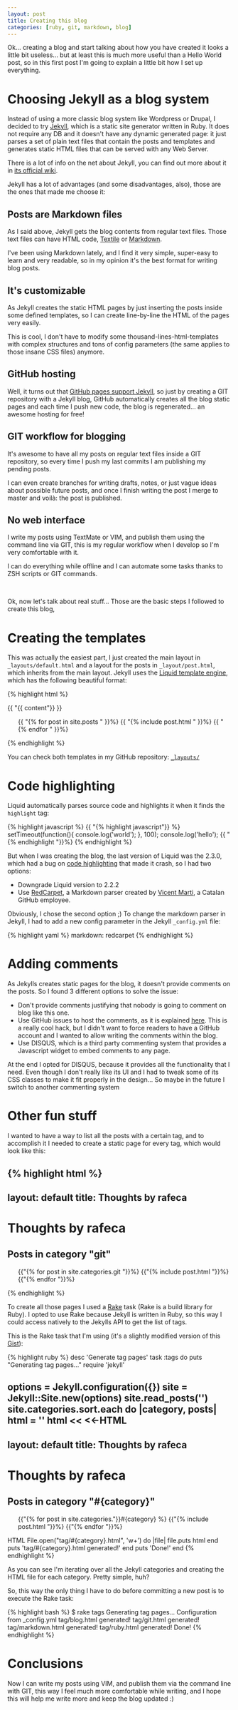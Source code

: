 ```yaml
---
layout: post
title: Creating this blog
categories: [ruby, git, markdown, blog]
---
```


Ok... creating a blog and start talking about how you have created it looks a little bit useless...
but at least this is much more useful than a Hello World post, so in this first post I'm going to
explain a little bit how I set up everything.

# Choosing Jekyll as a blog system

Instead of using a more classic blog system like Wordpress or Drupal, I decided to try 
[Jekyll](http://jekyllrb.com/), which is a static site generator written in Ruby. It does not
require any DB and it doesn't have any dynamic generated page: it just parses a set of plain text
files that contain the posts and templates and generates static HTML files that can be 
served with any Web Server.

There is a lot of info on the net about Jekyll, you can find out more about it in 
[its official wiki](https://github.com/mojombo/jekyll/wiki/Usage).


Jekyll has a lot of advantages (and some disadvantages, also), those are the ones that made
me choose it:

## Posts are Markdown files

As I said above, Jekyll gets the blog contents from regular text files. Those text files can
have HTML code, [Textile](http://textile.sitemonks.com/) or [Markdown](http://daringfireball.net/projects/markdown/).

I've been using Markdown lately, and I find it very simple, super-easy to learn and very readable,
so in my opinion it's the best format for writing blog posts.

## It's customizable

As Jekyll creates the static HTML pages by just inserting the posts inside some defined templates,
so I can create line-by-line the HTML of the pages very easily.

This is cool, I don't have to modify some thousand-lines-html-templates with complex structures and tons
of config parameters (the same applies to those insane CSS files) anymore.

## GitHub hosting

Well, it turns out that 
[GitHub pages support Jekyll](http://pages.github.com/#using_jekyll_for_complex_layouts), so
just by creating a GIT repository with a Jekyll blog, GitHub automatically creates all the blog
static pages and each time I push new code, the blog is regenerated... an awesome hosting for free!

## GIT workflow for blogging

It's awesome to have all my posts on regular text files inside a GIT repository, so every time
I push my last commits I am publishing my pending posts.

I can even create branches for writing drafts, notes, or just vague ideas about possible future posts,
and once I finish writing the post I merge to master and voilà: the post is published.

## No web interface

I write my posts using TextMate or VIM, and publish them using the command line via GIT, this is my
regular workflow when I develop so I'm very comfortable with it.

I can do everything while offline and I can automate some tasks thanks to ZSH scripts or GIT commands.

&nbsp;

Ok, now let's talk about real stuff... Those are the basic steps I followed to create this blog,

# Creating the templates

This was actually the easiest part, I just created the main layout in `_layouts/default.html` 
and a layout for the posts  in `_layout/post.html`, which inherits from the main layout. Jekyll
uses the [Liquid template engine](http://liquidmarkup.org/), which has the following beautiful format:

{% highlight html %}
<!DOCTYPE html>
<html>
  <head>
    <title>{{ "{{ page.title"}} }}</title>
  </head>
  <body>
    {{ "{{ content"}} }}
    <ul class="posts_list">
      {{ "{% for post in site.posts " }}%}
        {{ "{% include post.html " }}%}
      {{ "{% endfor " }}%}
    </ul>
  </body>
</html>
{% endhighlight %}

You can check both templates in my GitHub repository: [`_layouts/`](https://github.com/rafeca/rafeca.github.com/blob/master/_layouts/)

# Code highlighting

Liquid automatically parses source code and highlights it when it finds the `highlight` tag:

{% highlight javascript %}
{{ "{% highlight javascript"}} %}
  setTimeout(function(){
    console.log('world');
  }, 100);
  console.log('hello');
{{ "{% endhighlight "}}%}
{% endhighlight %}

But when I was creating the blog, the last version of Liquid was the 2.3.0, which had a bug on
[code highlighting](https://github.com/imathis/octopress/issues/243) that made it crash, so I had two options:

* Downgrade Liquid version to 2.2.2
* Use [RedCarpet](https://github.com/tanoku/redcarpet), a Markdown parser created by 
[Vicent Marti](http://twitter.com/tanoku), a Catalan GitHub employee.

Obviously, I chose the second option ;) To change the markdown parser in Jekyll, I had to add
a new config parameter in the Jekyll `_config.yml` file:

{% highlight yaml %}
markdown: redcarpet
{% endhighlight %}

# Adding comments

As Jekylls creates static pages for the blog, it doesn't provide comments on the posts. So I found
3 different options to solve the issue:

* Don't provide comments justifying that nobody is going to comment on blog like this one.
* Use GitHub issues to host the comments, as it is explained
  [here](http://ivanzuzak.info/2011/02/18/github-hosted-comments-for-github-hosted-blogs.html).
  This is a really cool hack, but I didn't want to force readers to have a GitHub account and
  I wanted to allow writing the comments within the blog.
* Use DISQUS, which is a third party commenting system that provides a Javascript widget to embed
  comments to any page. 

At the end I opted for DISQUS, because it provides all the functionality that I need. Even though
I don't really like its UI and I had to tweak some of its CSS classes to make it fit properly
in the design... So maybe in the future I switch to another commenting system 

# Other fun stuff

I wanted to have a way to list all the posts with a certain tag, and to accomplish it I needed to create a
static page for every tag, which would look like this:

{% highlight html %}
---
layout: default
title: Thoughts by rafeca
---
<h1>Thoughts by rafeca</h1>
<h2>Posts in category "git"</h2>
<ul class="posts_list">
  {{"{% for post in site.categories.git "}}%}
    {{"{% include post.html "}}%}
  {{"{% endfor "}}%}
</ul>
{% endhighlight %}

To create all those pages I used a [Rake](http://rake.rubyforge.org/) task (Rake is a build library for Ruby).
I opted to use Rake because Jekyll is written in Ruby, so this way I could access natively to the Jekylls API
to get the list of tags.

This is the Rake task that I'm using (it's a slightly modified version of this [Gist](https://gist.github.com/790778)):

{% highlight ruby %}
desc 'Generate tag pages'
task :tags do
  puts "Generating tag pages..."
  require 'jekyll'
  
  options = Jekyll.configuration({})
  site = Jekyll::Site.new(options)
  site.read_posts('')
  site.categories.sort.each do |category, posts|
    html = ''
    html << <<-HTML
---
layout: default
title: Thoughts by rafeca
---
<h1>Thoughts by rafeca</h1>
<h2>Posts in category "#{category}"</h2>

<ul class="posts_list">
  {{"{% for post in site.categories."}}#{category} %}
    {{"{% include post.html "}}%}
  {{"{% endfor "}}%}
</ul>
    HTML
    File.open("tag/#{category}.html", 'w+') do |file|
      file.puts html
    end
    puts 'tag/#{category}.html generated!'
  end
  puts 'Done!'
end
{% endhighlight %}

As you can see I'm iterating over all the Jekyll categories and creating the HTML file for each category.
Pretty simple, huh?

So, this way the only thing I have to do before committing a new post is to execute the Rake task:

{% highlight bash %}
$ rake tags
Generating tag pages...
Configuration from _config.yml
tag/blog.html generated!
tag/git.html generated!
tag/markdown.html generated!
tag/ruby.html generated!
Done!
{% endhighlight %}

# Conclusions

Now I can write my posts using VIM, and publish them via the command line with GIT, this way I feel much more
comfortable while writing, and I hope this will help me write more and keep the blog updated :)